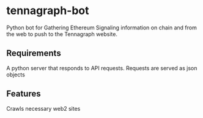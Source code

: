 # tennagraph-bot
Python bot for Gathering Ethereum Signaling information on chain and from the web to push to the Tennagraph website.


## Requirements
A python server that responds to API requests.
Requests are served as json objects



## Features

Crawls necessary web2 sites


